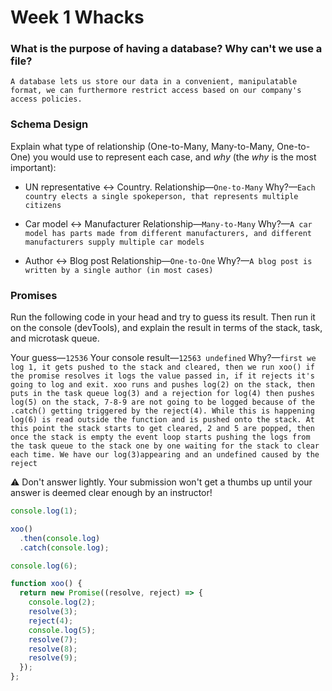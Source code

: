 # Week 1 Whacks

### What is the purpose of having a database? Why can't we use a file?
`A database lets us store our data in a convenient, manipulatable format, we can furthermore restrict access based on our company's access policies.`

### Schema Design
Explain what type of relationship (One-to-Many, Many-to-Many, One-to-One) you would use to represent each case, and _why_ (the _why_ is the most important): 

- UN representative <-> Country.
Relationship—`One-to-Many`
Why?—`Each country elects a single spokeperson, that represents multiple citizens`

- Car model <-> Manufacturer
Relationship—`Many-to-Many`
Why?—`A car model has parts made from different manufacturers, and different manufacturers supply multiple car models`

- Author <-> Blog post
Relationship—`One-to-One`
Why?—`A blog post is written by a single author (in most cases)` 

### Promises
Run the following code in your head and try to guess its result. Then run it on the console (devTools), and explain the result in terms of the stack, task, and microtask queue.

Your guess—`12536` 
Your console result—`12563 undefined`
Why?—`first we log 1, it gets pushed to the stack and cleared, then we run xoo() if the promise resolves it logs the value passed in, if it rejects it's going to log and exit. xoo runs and pushes log(2) on the stack, then puts in the task queue log(3) and a rejection for log(4) then pushes log(5) on the stack, 7-8-9 are not going to be logged because of the .catch() getting triggered by the reject(4). While this is happening log(6) is read outside the function and is pushed onto the stack. At this point the stack starts to get cleared, 2 and 5 are popped, then once the stack is empty the event loop starts pushing the logs from the task queue to the stack one by one waiting for the stack to clear each time. We have our log(3)appearing and an undefined caused by the reject` 

⚠️ Don't answer lightly. Your submission won't get a thumbs up until your answer is deemed clear enough by an instructor!

```js
console.log(1);

xoo()
  .then(console.log)
  .catch(console.log);

console.log(6);

function xoo() {
  return new Promise((resolve, reject) => {
    console.log(2);
    resolve(3);
    reject(4);
    console.log(5);
    resolve(7);
    resolve(8);
    resolve(9);
  });
};